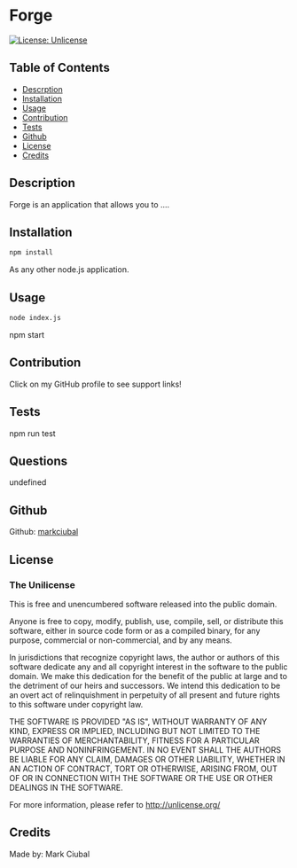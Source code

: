 # Forge
  
[![License: Unlicense](https://img.shields.io/badge/license-Unlicense-blue.svg)](http://unlicense.org/)
## Table of Contents
- [Descrption](#description)
- [Installation](#installation)
- [Usage](#usage)
- [Contribution](#contribution)
- [Tests](#tests)
- [Github](#github)
- [License](#license)
- [Credits](#credits)

## Description
Forge is an application that allows you to ....

## Installation
```bash
npm install
```
As any other node.js application.
## Usage
```bash
node index.js
```
npm start
## Contribution
Click on my GitHub profile to see support links!

## Tests
npm run test

## Questions
  undefined

  ## Github
Github: [markciubal](https://www.github.com/markciubal)

## License

### The Unilicense

This is free and unencumbered software released into the public domain.

Anyone is free to copy, modify, publish, use, compile, sell, or distribute this software, either in source code form or as a compiled binary, for any purpose, commercial or non-commercial, and by any means.

In jurisdictions that recognize copyright laws, the author or authors of this software dedicate any and all copyright interest in the software to the public domain. We make this dedication for the benefit of the public at large and to the detriment of our heirs and successors. We intend this dedication to be an overt act of relinquishment in perpetuity of all present and future rights to this software under copyright law.

THE SOFTWARE IS PROVIDED "AS IS", WITHOUT WARRANTY OF ANY KIND, EXPRESS OR IMPLIED, INCLUDING BUT NOT LIMITED TO THE WARRANTIES OF MERCHANTABILITY, FITNESS FOR A PARTICULAR PURPOSE AND NONINFRINGEMENT. IN NO EVENT SHALL THE AUTHORS BE LIABLE FOR ANY CLAIM, DAMAGES OR OTHER LIABILITY, WHETHER IN AN ACTION OF CONTRACT, TORT OR OTHERWISE, ARISING FROM, OUT OF OR IN CONNECTION WITH THE SOFTWARE OR THE USE OR OTHER DEALINGS IN THE SOFTWARE.

For more information, please refer to <http://unlicense.org/>

## Credits
Made by: Mark Ciubal

